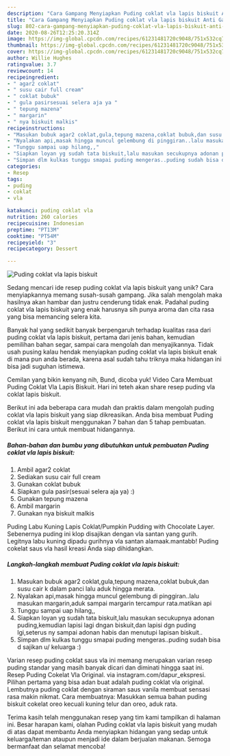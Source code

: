 ```yaml
---
description: "Cara Gampang Menyiapkan Puding coklat vla lapis biskuit Anti Gagal"
title: "Cara Gampang Menyiapkan Puding coklat vla lapis biskuit Anti Gagal"
slug: 802-cara-gampang-menyiapkan-puding-coklat-vla-lapis-biskuit-anti-gagal
date: 2020-08-26T12:25:20.314Z
image: https://img-global.cpcdn.com/recipes/61231481720c9048/751x532cq70/puding-coklat-vla-lapis-biskuit-foto-resep-utama.jpg
thumbnail: https://img-global.cpcdn.com/recipes/61231481720c9048/751x532cq70/puding-coklat-vla-lapis-biskuit-foto-resep-utama.jpg
cover: https://img-global.cpcdn.com/recipes/61231481720c9048/751x532cq70/puding-coklat-vla-lapis-biskuit-foto-resep-utama.jpg
author: Willie Hughes
ratingvalue: 3.7
reviewcount: 14
recipeingredient:
- " agar2 coklat"
- " susu cair full cream"
- " coklat bubuk"
- " gula pasirsesuai selera aja ya "
- " tepung mazena"
- " margarin"
- " nya biskuit malkis"
recipeinstructions:
- "Masukan bubuk agar2 coklat,gula,tepung mazena,coklat bubuk,dan susu cair k dalam panci lalu aduk hingga merata."
- "Nyalakan api,masak hingga muncul gelembung di pinggiran..lalu masukan margarin,aduk sampai margarin tercampur rata.matikan api"
- "Tunggu sampai uap hilang,,"
- "Siapkan loyan yg sudah tata biskuit,lalu masukan secukupnya adonan puding,kemudian lapisi lagi dngan biskuit,dan lapisi dgn puding lgi,seterus ny sampai adonan habis dan menutupi lapisan biskuit.."
- "Simpan dlm kulkas tunggu smapai puding mengeras..puding sudah bisa d sajikan u/ keluarga :)"
categories:
- Resep
tags:
- puding
- coklat
- vla

katakunci: puding coklat vla 
nutrition: 260 calories
recipecuisine: Indonesian
preptime: "PT13M"
cooktime: "PT54M"
recipeyield: "3"
recipecategory: Dessert

---
```



![Puding coklat vla lapis biskuit](https://img-global.cpcdn.com/recipes/61231481720c9048/751x532cq70/puding-coklat-vla-lapis-biskuit-foto-resep-utama.jpg)

Sedang mencari ide resep puding coklat vla lapis biskuit yang unik? Cara menyiapkannya memang susah-susah gampang. Jika salah mengolah maka hasilnya akan hambar dan justru cenderung tidak enak. Padahal puding coklat vla lapis biskuit yang enak harusnya sih punya aroma dan cita rasa yang bisa memancing selera kita.

Banyak hal yang sedikit banyak berpengaruh terhadap kualitas rasa dari puding coklat vla lapis biskuit, pertama dari jenis bahan, kemudian pemilihan bahan segar, sampai cara mengolah dan menyajikannya. Tidak usah pusing kalau hendak menyiapkan puding coklat vla lapis biskuit enak di mana pun anda berada, karena asal sudah tahu triknya maka hidangan ini bisa jadi suguhan istimewa.

Cemilan yang bikin kenyang nih, Bund, dicoba yuk! Video Cara Membuat Puding Coklat Vla Lapis Biskuit. Hari ini teteh akan share resep puding vla coklat lapis biskuit.


Berikut ini ada beberapa cara mudah dan praktis dalam mengolah puding coklat vla lapis biskuit yang siap dikreasikan. Anda bisa membuat Puding coklat vla lapis biskuit menggunakan 7 bahan dan 5 tahap pembuatan. Berikut ini cara untuk membuat hidangannya.

<!--inarticleads1-->

##### Bahan-bahan dan bumbu yang dibutuhkan untuk pembuatan Puding coklat vla lapis biskuit:

1. Ambil  agar2 coklat
1. Sediakan  susu cair full cream
1. Gunakan  coklat bubuk
1. Siapkan  gula pasir(sesuai selera aja ya) :)
1. Gunakan  tepung mazena
1. Ambil  margarin
1. Gunakan  nya biskuit malkis


Puding Labu Kuning Lapis Coklat/Pumpkin Pudding with Chocolate Layer. Sebenernya puding ini klop disajikan dengan vla santan yang gurih. Legitnya labu kuning dipadu gurihnya vla santan alamaak.mantabb! Puding cokelat saus vla hasil kreasi Anda siap dihidangkan. 

<!--inarticleads2-->

##### Langkah-langkah membuat Puding coklat vla lapis biskuit:

1. Masukan bubuk agar2 coklat,gula,tepung mazena,coklat bubuk,dan susu cair k dalam panci lalu aduk hingga merata.
1. Nyalakan api,masak hingga muncul gelembung di pinggiran..lalu masukan margarin,aduk sampai margarin tercampur rata.matikan api
1. Tunggu sampai uap hilang,,
1. Siapkan loyan yg sudah tata biskuit,lalu masukan secukupnya adonan puding,kemudian lapisi lagi dngan biskuit,dan lapisi dgn puding lgi,seterus ny sampai adonan habis dan menutupi lapisan biskuit..
1. Simpan dlm kulkas tunggu smapai puding mengeras..puding sudah bisa d sajikan u/ keluarga :)


Varian resep puding coklat saus vla ini memang merupakan varian resep puding standar yang masih banyak dicari dan diminati hingga saat ini. Resep Puding Cokelat Vla Original. via instagram.com/dapur_ekspresi. Pilihan pertama yang bisa adan buat adalah puding coklat vla original. Lembutnya puding coklat dengan siraman saus vanila membuat sensasi rasa makin nikmat. Cara membuatnya: Masukkan semua bahan puding biskuit cokelat oreo kecuali kuning telur dan oreo, aduk rata. 

Terima kasih telah menggunakan resep yang tim kami tampilkan di halaman ini. Besar harapan kami, olahan Puding coklat vla lapis biskuit yang mudah di atas dapat membantu Anda menyiapkan hidangan yang sedap untuk keluarga/teman ataupun menjadi ide dalam berjualan makanan. Semoga bermanfaat dan selamat mencoba!
